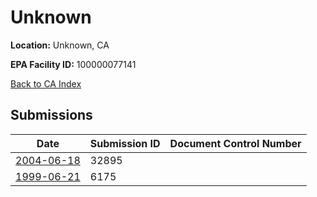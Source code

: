 # Unknown

**Location:** Unknown, CA

**EPA Facility ID:** 100000077141

[Back to CA Index](../../index.md)

## Submissions

| Date | Submission ID | Document Control Number |
|------|--------------|-------------------------|
| [2004-06-18](submissions/32895.md) | 32895 |  |
| [1999-06-21](submissions/6175.md) | 6175 |  |
